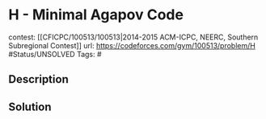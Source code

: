 # H - Minimal Agapov Code

contest: [[CFICPC/100513/100513|2014-2015 ACM-ICPC, NEERC, Southern Subregional Contest]]
url: https://codeforces.com/gym/100513/problem/H
#Status/UNSOLVED
Tags: #

## Description

## Solution

